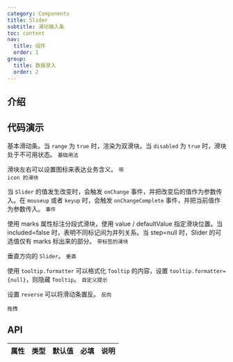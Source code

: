 ```yaml
---
category: Components
title: Slider
subtitle: 滑动输入条
toc: content
nav:
  title: 组件
  order: 1
group:
  title: 数据录入
  order: 2
---
```


## 介绍

## 代码演示

基本滑动条。当 `range` 为 `true` 时，渲染为双滑块。当 `disabled` 为 `true` 时，滑块处于不可用状态。
<code src="./demo/base.tsx">基础用法</code>

滑块左右可以设置图标来表达业务含义。
<code src="./demo/icon.tsx">带 icon 的滑块</code>

当 `Slider` 的值发生改变时，会触发 `onChange` 事件，并把改变后的值作为参数传入。在 `mouseup` 或者 `keyup` 时，会触发 `onChangeComplete` 事件，并把当前值作为参数传入。
<code src="./demo/event.tsx">事件</code>

使用 marks 属性标注分段式滑块，使用 value / defaultValue 指定滑块位置。当 included=false 时，表明不同标记间为并列关系。当 step=null 时，Slider 的可选值仅有 marks 标出来的部分。
<code src="./demo/mark.tsx">带标签的滑块</code>

垂直方向的 `Slider`。
<code src="./demo/vertical.tsx">垂直</code>

使用 `tooltip.formatter` 可以格式化 `Tooltip` 的内容，设置 `tooltip.formatter={null}`，则隐藏 `Tooltip`。
<code src="./demo/diyTip.tsx">自定义提示</code>

设置 `reverse` 可以将滑动条置反。
<code src="./demo/reverse.tsx">反向</code>

<code src="./demo/draggable.tsx">拖拽</code>

## API

| 属性 | 类型 | 默认值 | 必填 | 说明 |
| ---- | ---- | ------ | ---- | ---- |
